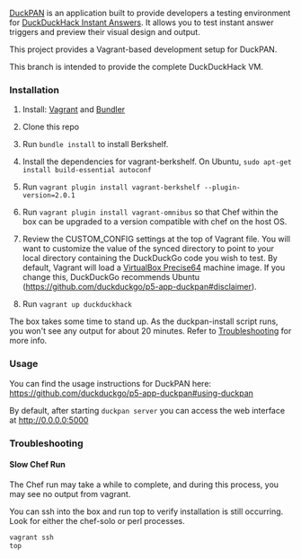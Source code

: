 [DuckPAN](https://github.com/duckduckgo/p5-app-duckpan) is an application built to provide developers a testing environment for [DuckDuckHack Instant Answers](http://duckduckhack.com). It allows you to test instant answer triggers and preview their visual design and output.

This project provides a Vagrant-based development setup for DuckPAN.

This branch is intended to provide the complete DuckDuckHack VM.

### Installation

1. Install: [Vagrant](http://docs.vagrantup.com/v2/installation/index.html) and [Bundler](http://bundler.io/#getting-started)

2. Clone this repo

3. Run `bundle install` to install Berkshelf.  

4. Install the dependencies for vagrant-berkshelf. On Ubuntu, `sudo apt-get install build-essential autoconf`

5. Run `vagrant plugin install vagrant-berkshelf --plugin-version=2.0.1`

6. Run `vagrant plugin install vagrant-omnibus` so that Chef within the box can be upgraded to a version compatible with chef on the host OS.

7. Review the CUSTOM_CONFIG settings at the top of Vagrant file.  You will want to customize the value of the synced directory to point to your local directory containing the DuckDuckGo code you wish to test.  By default, Vagrant will load a [VirtualBox Precise64](http://cloud-images.ubuntu.com/vagrant/precise/current/precise-server-cloudimg-amd64-vagrant-disk1.box) machine image.  If you change this, DuckDuckGo recommends Ubuntu (https://github.com/duckduckgo/p5-app-duckpan#disclaimer).

8. Run `vagrant up duckduckhack`

The box takes some time to stand up.  As the duckpan-install script runs, you won't see any output for about 20 minutes. Refer to [Troubleshooting](#Troubleshooting) for more info.

### Usage

You can find the usage instructions for DuckPAN here: https://github.com/duckduckgo/p5-app-duckpan#using-duckpan

By default, after starting `duckpan server` you can access the web interface at http://0.0.0.0:5000

### Troubleshooting

#### Slow Chef Run

The Chef run may take a while to complete, and during this process, you may see no output from vagrant.

You can ssh into the box and run top to verify installation is still occurring. Look for either the chef-solo or perl processes.

```sh
vagrant ssh
top
```

